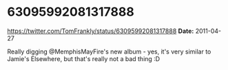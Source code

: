 # 63095992081317888
https://twitter.com/TomFrankly/status/63095992081317888
**Date:** 2011-04-27

Really digging @MemphisMayFire's new album - yes, it's very similar to Jamie's Elsewhere, but that's really not a bad thing :D
